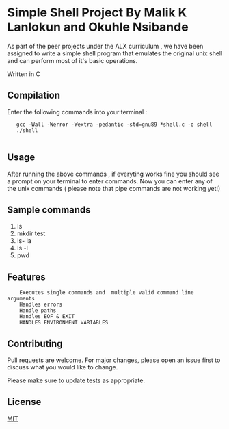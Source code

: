 # Simple Shell Project By Malik K Lanlokun and Okuhle Nsibande

As part of the peer projects under the ALX curriculum , we have been assigned to write a simple shell program that emulates the original unix shell and can perform most of it's basic operations. 

Written in C

##  Compilation

Enter the following commands into your terminal : 

 ```
    gcc -Wall -Werror -Wextra -pedantic -std=gnu89 *shell.c -o shell 
    ./shell
    
 ```


## Usage

 After running the above commands , if everyting works fine you should see a prompt on your terminal to enter commands.
 Now you can enter any of the unix commands ( please note that pipe commands are not working yet!)

## Sample commands

1. ls
2. mkdir test
3. ls- la
4. ls -l 
5. pwd


## Features 

        Executes single commands and  multiple valid command line arguments
        Handles errors 
        Handle paths
        Handles EOF & EXIT 
        HANDLES ENVIRONMENT VARIABLES
        

## Contributing

Pull requests are welcome. For major changes, please open an issue first
to discuss what you would like to change.

Please make sure to update tests as appropriate.

## License

[MIT](https://choosealicense.com/licenses/mit/)
